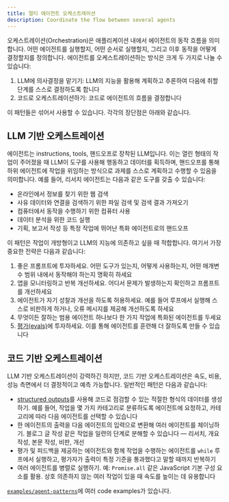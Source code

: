 ```yaml
---
title: 멀티 에이전트 오케스트레이션
description: Coordinate the flow between several agents
---
```


오케스트레이션(Orchestration)은 애플리케이션 내에서 에이전트의 동작 흐름을 의미합니다. 어떤 에이전트를 실행할지, 어떤 순서로 실행할지, 그리고 이후 동작을 어떻게 결정할지를 정의합니다. 에이전트를 오케스트레이션하는 방식은 크게 두 가지로 나눌 수 있습니다:

1. LLM에 의사결정을 맡기기: LLM의 지능을 활용해 계획하고 추론하여 다음에 취할 단계를 스스로 결정하도록 합니다
2. 코드로 오케스트레이션하기: 코드로 에이전트의 흐름을 결정합니다

이 패턴들은 섞어서 사용할 수 있습니다. 각각의 장단점은 아래와 같습니다.

## LLM 기반 오케스트레이션

에이전트는 instructions, tools, 핸드오프로 장착된 LLM입니다. 이는 열린 형태의 작업이 주어졌을 때 LLM이 도구를 사용해 행동하고 데이터를 획득하며, 핸드오프를 통해 하위 에이전트에 작업을 위임하는 방식으로 과제를 스스로 계획하고 수행할 수 있음을 의미합니다. 예를 들어, 리서치 에이전트는 다음과 같은 도구를 갖출 수 있습니다:

- 온라인에서 정보를 찾기 위한 웹 검색
- 사유 데이터와 연결을 검색하기 위한 파일 검색 및 검색 결과 가져오기
- 컴퓨터에서 동작을 수행하기 위한 컴퓨터 사용
- 데이터 분석을 위한 코드 실행
- 기획, 보고서 작성 등 특정 작업에 뛰어난 특화 에이전트로의 핸드오프

이 패턴은 작업이 개방형이고 LLM의 지능에 의존하고 싶을 때 적합합니다. 여기서 가장 중요한 전략은 다음과 같습니다:

1. 좋은 프롬프트에 투자하세요. 어떤 도구가 있는지, 어떻게 사용하는지, 어떤 매개변수 범위 내에서 동작해야 하는지 명확히 하세요
2. 앱을 모니터링하고 반복 개선하세요. 어디서 문제가 발생하는지 확인하고 프롬프트를 개선하세요
3. 에이전트가 자기 성찰과 개선을 하도록 허용하세요. 예를 들어 루프에서 실행해 스스로 비판하게 하거나, 오류 메시지를 제공해 개선하도록 하세요
4. 무엇이든 잘하는 범용 에이전트 하나보다 한 가지 작업에 특화된 에이전트를 두세요
5. [평가(evals)](https://platform.openai.com/docs/guides/evals)에 투자하세요. 이를 통해 에이전트를 훈련해 더 잘하도록 만들 수 있습니다

## 코드 기반 오케스트레이션

LLM 기반 오케스트레이션이 강력하긴 하지만, 코드 기반 오케스트레이션은 속도, 비용, 성능 측면에서 더 결정적이고 예측 가능합니다. 일반적인 패턴은 다음과 같습니다:

- [structured outputs](https://platform.openai.com/docs/guides/structured-outputs)를 사용해 코드로 점검할 수 있는 적절한 형식의 데이터를 생성하기. 예를 들어, 작업을 몇 가지 카테고리로 분류하도록 에이전트에 요청하고, 카테고리에 따라 다음 에이전트를 선택할 수 있습니다
- 한 에이전트의 출력을 다음 에이전트의 입력으로 변환해 여러 에이전트를 체이닝하기. 블로그 글 작성 같은 작업을 일련의 단계로 분해할 수 있습니다 — 리서치, 개요 작성, 본문 작성, 비판, 개선
- 평가 및 피드백을 제공하는 에이전트와 함께 작업을 수행하는 에이전트를 `while` 루프에서 실행하고, 평가자가 출력이 특정 기준을 통과했다고 말할 때까지 반복하기
- 여러 에이전트를 병렬로 실행하기. 예: `Promise.all` 같은 JavaScript 기본 구성 요소를 활용. 상호 의존하지 않는 여러 작업이 있을 때 속도를 높이는 데 유용합니다

[`examples/agent-patterns`](https://github.com/openai/openai-agents-js/tree/main/examples/agent-patterns)에 여러 code examples가 있습니다.
